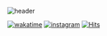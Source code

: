 ![header](https://capsule-render.vercel.app/api?type=waving&color=auto&height=300&section=header&text=Newrecord%20DolJobs&fontSize=90&fontColor=ffffff)

[![wakatime](https://wakatime.com/badge/user/40e635f7-71cd-4f9f-8520-8941626d2fac.svg)](https://wakatime.com/@40e635f7-71cd-4f9f-8520-8941626d2fac)
[![instagram](https://img.shields.io/badge/instagram-%40newrecord-red)](https://www.instagram.com/newrecord/)
[![Hits](https://hits.seeyoufarm.com/api/count/incr/badge.svg?url=https%3A%2F%2Fgithub.com%2Fnewrecord82&count_bg=%2379C83D&title_bg=%23555555&icon=postwoman.svg&icon_color=%23E7E7E7&title=hits&edge_flat=false)](https://hits.seeyoufarm.com)

